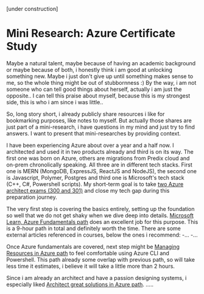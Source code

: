 [under construction]
# Mini Research: Azure Certificate Study

Maybe a natural talent, maybe because of having an academic background or maybe because of both, i honestly think i am good at unlocking something new. Maybe i just don't give up until something makes sense to me, so the whole thing might be out of stubbornness :) By the way, i am not someone who can tell good things about herself, actually i am just the opposite.. I can tell this praise about myself, because this is my strongest side, this is who i am since i was little..

So, long story short, i already publicly share resources i like for bookmarking purposes, like notes to myself. But actually those shares are just part of a mini-research, i have questions in my mind and just try to find answers. I want to present that mini-researches by providing context. 

I have been experiencing Azure about over a year and a half now. I architected and used it in two products already and third is on its way. The first one was born on Azure, others are migrations from Predix cloud and on-prem chronolically speaking. All three are in different tech stacks. First one is MERN (MongoDB, ExpressJS, ReactJS and NodeJS), the second one is Javascript, Polymer, Postgres and third one is Microsoft's tech stack (C++, C#, Powershell scripts). My short-term goal is to take [two Azure architect exams (300 and 301)](https://www.microsoft.com/en-us/learning/azure-solutions-architect.aspx) and close my tech gap during this preparation journey.

The very first step is covering the basics entirely, setting up the foundation so well that we do not get shaky when we dive deep into details. [Microsoft Learn, Azure Fundamentals path](https://docs.microsoft.com/en-us/learn/paths/azure-fundamentals/) does an excellent job for this purpose. This is a 9-hour path in total and definitely worth the time. There are some external articles referenced in courses, below the ones i recommend:
-...
-...

Once Azure fundamentals are covered, next step might be [Managing Resources in Azure path](https://docs.microsoft.com/en-us/learn/paths/manage-resources-in-azure/) to feel comfortable using Azure CLI and Powershell. This path already some overlap with previous path, so will take less time it estimates, i believe it will take a little more than 2 hours.

Since i am already an architect and have a passion designing systems, i especially liked [Architect great solutions in Azure path](https://docs.microsoft.com/en-us/learn/paths/architect-great-solutions-in-azure/). 
.....






